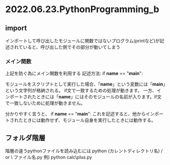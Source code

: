 # 2022.06.23.PythonProgramming_b
## import
インポートして呼び出したモジュールに関数ではないプログラム(printなど)が記述されていると、呼び出した側でその部分が動いてしまう

### メイン関数
上記を防ぐ為にメイン関数を利用する
記述方法:
if __name__ == "__main__":

モジュールをスクリプトとして実行した場合、「__name__」という変数には「__main__」という文字列が格納される。
if文で一致するための処理が動きます。
一方、インポートされたときには「__name__」にはそのモジュールの名前が入ります。if文で一致しないために処理が動きません。

分かりやすく言うと、
if __name__ == "__main__":
これを記述すると、他からインポートされたときには動作せず、モジュール自身を実行したときには動作する。


## フォルダ階層
階層の違うpythonファイルを読み込むには
python (カレントディレクトリ名) / or \ ファイル名.py
例) python calc\plus.py


